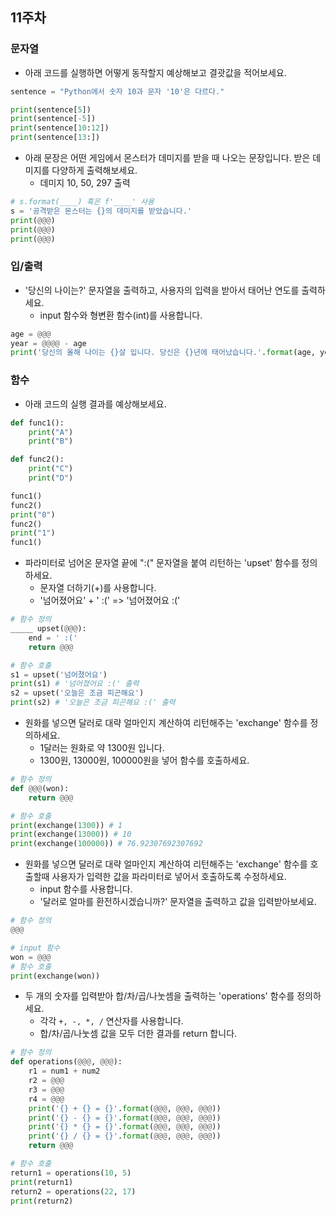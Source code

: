 ## 11주차

### 문자열


- 아래 코드를 실행하면 어떻게 동작할지 예상해보고 결괏값을 적어보세요.

```python
sentence = "Python에서 숫자 10과 문자 '10'은 다르다."

print(sentence[5])
print(sentence[-5])
print(sentence[10:12])
print(sentence[13:])
```


- 아래 문장은 어떤 게임에서 몬스터가 데미지를 받을 때 나오는 문장입니다. 받은 데미지를 다양하게 출력해보세요.
  - 데미지 10, 50, 297 출력

```python
# s.format(____) 혹은 f'____' 사용
s = '공격받은 몬스터는 {}의 데미지를 받았습니다.'
print(@@@)
print(@@@)
print(@@@)
```

### 입/출력

- '당신의 나이는?' 문자열을 출력하고, 사용자의 입력을 받아서 태어난 연도를 출력하세요.
  - input 함수와 형변환 함수(int)를 사용합니다.
```python
age = @@@ 
year = @@@@ - age
print('당신의 올해 나이는 {}살 입니다. 당신은 {}년에 태어났습니다.'.format(age, year))
```


### 함수
- 아래 코드의 실행 결과를 예상해보세요.

```python
def func1():
    print("A")
    print("B")

def func2():
    print("C")
    print("D")

func1()
func2()
print("0")
func2()
print("1")
func1()
```

- 파라미터로 넘어온 문자열 끝에 ":(" 문자열을 붙여 리턴하는 'upset' 함수를 정의하세요.
  - 문자열 더하기(+)를 사용합니다.
  - '넘어졌어요' + ' :(' => '넘어졌어요 :('

```python
# 함수 정의
_____ upset(@@@):
    end = ' :('
    return @@@

# 함수 호출
s1 = upset('넘어졌어요')
print(s1) # '넘어졌어요 :(' 출력
s2 = upset('오늘은 조금 피곤해요')
print(s2) # '오늘은 조금 피곤해요 :(' 출력
```


- 원화를 넣으면 달러로 대략 얼마인지 계산하여 리턴해주는 'exchange' 함수를 정의하세요.
  - 1달러는 원화로 약 1300원 입니다. 
  - 1300원, 13000원, 100000원을 넣어 함수를 호출하세요.

```python
# 함수 정의
def @@@(won):
    return @@@

# 함수 호출
print(exchange(1300)) # 1
print(exchange(13000)) # 10
print(exchange(100000)) # 76.92307692307692
```

- 원화를 넣으면 달러로 대략 얼마인지 계산하여 리턴해주는 'exchange' 함수를 호출할때 사용자가 입력한 값을 파라미터로 넣어서 호출하도록 수정하세요.
  - input 함수를 사용합니다.
  - '달러로 얼마를 환전하시겠습니까?' 문자열을 출력하고 값을 입력받아보세요.

```python
# 함수 정의
@@@

# input 함수
won = @@@
# 함수 호출
print(exchange(won))
```

- 두 개의 숫자를 입력받아 합/차/곱/나눗셈을 출력하는 'operations' 함수를 정의하세요.
  - 각각 `+, -, *, /` 연산자를 사용합니다.
  - 합/차/곱/나눗셈 값을 모두 더한 결과를 return 합니다.

```python
# 함수 정의
def operations(@@@, @@@):
    r1 = num1 + num2
    r2 = @@@
    r3 = @@@
    r4 = @@@
    print('{} + {} = {}'.format(@@@, @@@, @@@))
    print('{} - {} = {}'.format(@@@, @@@, @@@))
    print('{} * {} = {}'.format(@@@, @@@, @@@))
    print('{} / {} = {}'.format(@@@, @@@, @@@))
    return @@@

# 함수 호출
return1 = operations(10, 5)
print(return1)
return2 = operations(22, 17)
print(return2)
```
